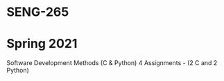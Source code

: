 # SENG-265
# Spring 2021
Software Development Methods (C &amp; Python)
4 Assignments - (2 C and 2 Python)
